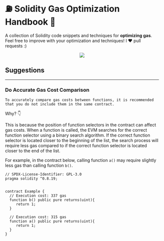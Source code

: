 # ⛽ Solidity Gas Optimization Handbook 📔

A collection of Solidity code snippets and techniques for **optimizing gas**. Feel free to improve with your optimization and techniques! I ❤️ pull requests :)

<p align="center">
  <img src="https://github.com/ROOTBABU/solidity-gas-optimization-handbook/blob/main/images/banner.png">
</p>

## Suggestions

<hr>

### Do Accurate Gas Cost Comparison

`To accurately compare gas costs between functions, it is recommended that you do not include them in the same contract.`

Why? 👇

This is because the position of function selectors in the contract can affect gas costs. When a function is called, the EVM searches for the correct function selector using a binary search algorithm. If the correct function selector is located closer to the beginning of the list, the search process will require less gas compared to if the correct function selector is located closer to the end of the list.

For example, in the contract below, calling function `a()` may require slightly less gas than calling function `b()`.

```sol
// SPDX-License-Identifier: GPL-3.0
pragma solidity ^0.8.19;


contract Example {
  // Execution cost: 337 gas 
  function b() public pure returns(uint){
     return 1;
  }

  // Execution cost: 315 gas 
  function a() public pure returns(uint){
     return 1;
  }
}
```
